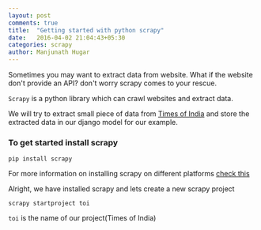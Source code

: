 ```yaml
---
layout: post
comments: true
title:  "Getting started with python scrapy"
date:   2016-04-02 21:04:43+05:30
categories: scrapy
author: Manjunath Hugar
---
```

Sometimes you may want to extract data from website. What if the website don't provide an API? don't worry scrapy comes to your rescue.

`Scrapy` is a python library which can crawl websites and extract data.

We will try to extract small piece of data from [Times of India](http://timesofindia.indiatimes.com/) and store the extracted data in our django model for our example.

### To get started install scrapy
    pip install scrapy

For more information on installing scrapy on different platforms [check this](http://doc.scrapy.org/en/latest/intro/install.html)

Alright, we have installed scrapy and lets create a new scrapy project

    scrapy startproject toi

`toi` is the name of our project(Times of India)


